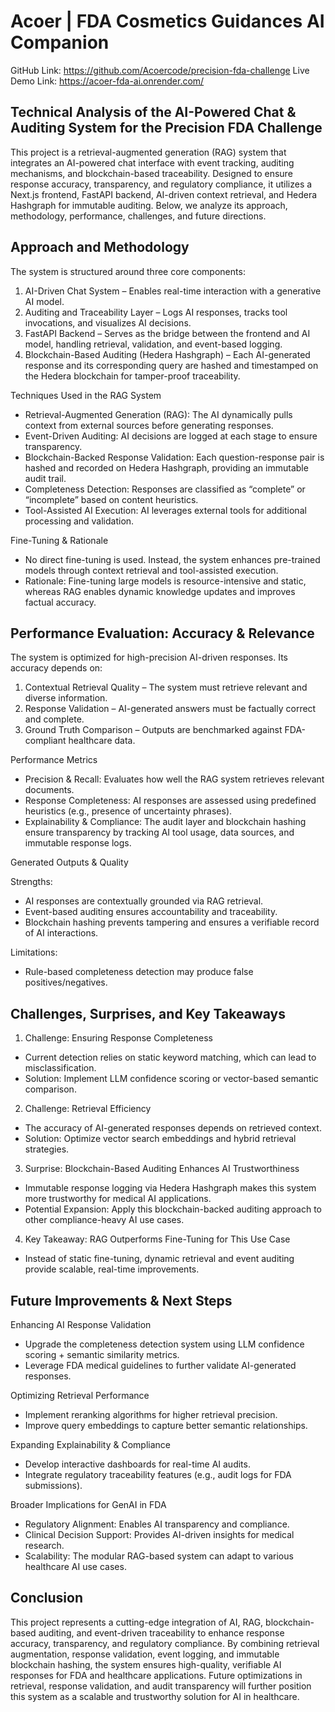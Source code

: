 # Acoer  | FDA Cosmetics Guidances AI Companion

GitHub Link: https://github.com/Acoercode/precision-fda-challenge
Live Demo Link: https://acoer-fda-ai.onrender.com/

## Technical Analysis of the AI-Powered Chat & Auditing System for the Precision FDA Challenge

This project is a retrieval-augmented generation (RAG) system that integrates an AI-powered chat interface with event tracking, auditing mechanisms, and blockchain-based traceability. Designed to ensure response accuracy, transparency, and regulatory compliance, it utilizes a Next.js frontend, FastAPI backend, AI-driven context retrieval, and Hedera Hashgraph for immutable auditing. Below, we analyze its approach, methodology, performance, challenges, and future directions.
## Approach and Methodology

The system is structured around three core components:
1. AI-Driven Chat System – Enables real-time interaction with a generative AI model.
2. Auditing and Traceability Layer – Logs AI responses, tracks tool invocations, and visualizes AI decisions.
3. FastAPI Backend – Serves as the bridge between the frontend and AI model, handling retrieval, validation, and event-based logging.
4. Blockchain-Based Auditing (Hedera Hashgraph) – Each AI-generated response and its corresponding query are hashed and timestamped on the Hedera blockchain for tamper-proof traceability.

Techniques Used in the RAG System
- Retrieval-Augmented Generation (RAG): The AI dynamically pulls context from external sources before generating responses.
- Event-Driven Auditing: AI decisions are logged at each stage to ensure transparency.
- Blockchain-Backed Response Validation: Each question-response pair is hashed and recorded on Hedera Hashgraph, providing an immutable audit trail.
- Completeness Detection: Responses are classified as “complete” or “incomplete” based on content heuristics.
- Tool-Assisted AI Execution: AI leverages external tools for additional processing and validation.

Fine-Tuning & Rationale
- No direct fine-tuning is used. Instead, the system enhances pre-trained models through context retrieval and tool-assisted execution.
- Rationale: Fine-tuning large models is resource-intensive and static, whereas RAG enables dynamic knowledge updates and improves factual accuracy.

## Performance Evaluation: Accuracy & Relevance

The system is optimized for high-precision AI-driven responses. Its accuracy depends on:
1. Contextual Retrieval Quality – The system must retrieve relevant and diverse information.
2. Response Validation – AI-generated answers must be factually correct and complete.
3. Ground Truth Comparison – Outputs are benchmarked against FDA-compliant healthcare data.

Performance Metrics
- Precision & Recall: Evaluates how well the RAG system retrieves relevant documents.
- Response Completeness: AI responses are assessed using predefined heuristics (e.g., presence of uncertainty phrases).
- Explainability & Compliance: The audit layer and blockchain hashing ensure transparency by tracking AI tool usage, data sources, and immutable response logs.

Generated Outputs & Quality

Strengths:
- AI responses are contextually grounded via RAG retrieval.
- Event-based auditing ensures accountability and traceability.
- Blockchain hashing prevents tampering and ensures a verifiable record of AI interactions.

Limitations:
- Rule-based completeness detection may produce false positives/negatives.

## Challenges, Surprises, and Key Takeaways

1. Challenge: Ensuring Response Completeness
- Current detection relies on static keyword matching, which can lead to misclassification.
- Solution: Implement LLM confidence scoring or vector-based semantic comparison.
2. Challenge: Retrieval Efficiency
- The accuracy of AI-generated responses depends on retrieved context.
- Solution: Optimize vector search embeddings and hybrid retrieval strategies.
3. Surprise: Blockchain-Based Auditing Enhances AI Trustworthiness
- Immutable response logging via Hedera Hashgraph makes this system more trustworthy for medical AI applications.
- Potential Expansion: Apply this blockchain-backed auditing approach to other compliance-heavy AI use cases.
4. Key Takeaway: RAG Outperforms Fine-Tuning for This Use Case
- Instead of static fine-tuning, dynamic retrieval and event auditing provide scalable, real-time improvements.

## Future Improvements & Next Steps

Enhancing AI Response Validation
- Upgrade the completeness detection system using LLM confidence scoring + semantic similarity metrics.
- Leverage FDA medical guidelines to further validate AI-generated responses.

Optimizing Retrieval Performance
- Implement reranking algorithms for higher retrieval precision.
- Improve query embeddings to capture better semantic relationships.

Expanding Explainability & Compliance
- Develop interactive dashboards for real-time AI audits.
- Integrate regulatory traceability features (e.g., audit logs for FDA submissions).

Broader Implications for GenAI in FDA
- Regulatory Alignment: Enables AI transparency and compliance.
- Clinical Decision Support: Provides AI-driven insights for medical research.
- Scalability: The modular RAG-based system can adapt to various healthcare AI use cases.

## Conclusion

This project represents a cutting-edge integration of AI, RAG, blockchain-based auditing, and event-driven traceability to enhance response accuracy, transparency, and regulatory compliance. By combining retrieval augmentation, response validation, event logging, and immutable blockchain hashing, the system ensures high-quality, verifiable AI responses for FDA and healthcare applications. Future optimizations in retrieval, response validation, and audit transparency will further position this system as a scalable and trustworthy solution for AI in healthcare.
